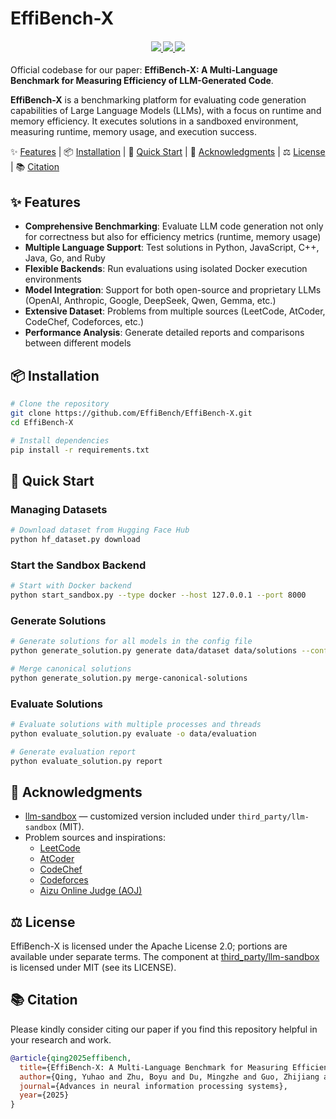 # EffiBench-X

<div>
    <h4 align="center">
        <a href="https://arxiv.org/abs/2505.13004" target="_blank">
            <img src="https://img.shields.io/badge/arXiv-2505.13004-b31b1b.svg">
        </a>
        <a href="https://huggingface.co/datasets/EffiBench/effibench-x" target="_blank">
            <img src="https://img.shields.io/badge/HF%20Dataset-effibench--x-FFD21E.svg?logo=huggingface&logoColor=black">
        </a>
        <a href="LICENSE">
            <img src="https://img.shields.io/badge/License-Apache%202.0-blue.svg">
        </a>
    </h4>
    
</div>

Official codebase for our paper: **EffiBench-X: A Multi-Language Benchmark for Measuring Efficiency of LLM-Generated Code**.

**EffiBench-X** is a benchmarking platform for evaluating code generation capabilities of Large Language Models (LLMs), with a focus on runtime and memory efficiency. It executes solutions in a sandboxed environment, measuring runtime, memory usage, and execution success.

<p align="left">
    ✨&nbsp;<a href="#-features">Features</a>
    | 📦&nbsp;<a href="#-installation">Installation</a>
    | 🚀&nbsp;<a href="#-quick-start">Quick Start</a>
    | 🙏&nbsp;<a href="#-acknowledgments">Acknowledgments</a>
    | ⚖️&nbsp;<a href="#️-license">License</a>
    | 📚&nbsp;<a href="#-citation">Citation</a>
</p>

## ✨ Features

- **Comprehensive Benchmarking**: Evaluate LLM code generation not only for correctness but also for efficiency metrics (runtime, memory usage)
- **Multiple Language Support**: Test solutions in Python, JavaScript, C++, Java, Go, and Ruby
- **Flexible Backends**: Run evaluations using isolated Docker execution environments
- **Model Integration**: Support for both open-source and proprietary LLMs (OpenAI, Anthropic, Google, DeepSeek, Qwen, Gemma, etc.)
- **Extensive Dataset**: Problems from multiple sources (LeetCode, AtCoder, CodeChef, Codeforces, etc.)
- **Performance Analysis**: Generate detailed reports and comparisons between different models

## 📦 Installation

```bash
# Clone the repository
git clone https://github.com/EffiBench/EffiBench-X.git
cd EffiBench-X

# Install dependencies
pip install -r requirements.txt
```

## 🚀 Quick Start

### Managing Datasets

```bash
# Download dataset from Hugging Face Hub
python hf_dataset.py download
```

### Start the Sandbox Backend

```bash
# Start with Docker backend
python start_sandbox.py --type docker --host 127.0.0.1 --port 8000
```

### Generate Solutions

```bash
# Generate solutions for all models in the config file
python generate_solution.py generate data/dataset data/solutions --config model_config.yaml

# Merge canonical solutions
python generate_solution.py merge-canonical-solutions
```

### Evaluate Solutions

```bash
# Evaluate solutions with multiple processes and threads
python evaluate_solution.py evaluate -o data/evaluation

# Generate evaluation report
python evaluate_solution.py report
```

## 🙏 Acknowledgments

- [llm-sandbox](https://github.com/vndee/llm-sandbox) — customized version included under `third_party/llm-sandbox` (MIT).
- Problem sources and inspirations:
  - [LeetCode](https://leetcode.com)
  - [AtCoder](https://atcoder.jp)
  - [CodeChef](https://www.codechef.com)
  - [Codeforces](https://codeforces.com)
  - [Aizu Online Judge (AOJ)](https://onlinejudge.u-aizu.ac.jp/)

## ⚖️ License

EffiBench-X is licensed under the Apache License 2.0; portions are available under separate terms. The component at [third_party/llm-sandbox](third_party/llm-sandbox) is licensed under MIT (see its LICENSE).

## 📚 Citation

Please kindly consider citing our paper if you find this repository helpful in your research and work.

```bibtex
@article{qing2025effibench,
  title={EffiBench-X: A Multi-Language Benchmark for Measuring Efficiency of LLM-Generated Code},
  author={Qing, Yuhao and Zhu, Boyu and Du, Mingzhe and Guo, Zhijiang and Zhuo, Terry Yue and Zhang, Qianru and Zhang, Jie M and Cui, Heming and Yiu, Siu-Ming and Huang, Dong and others},
  journal={Advances in neural information processing systems},
  year={2025}
}
```
